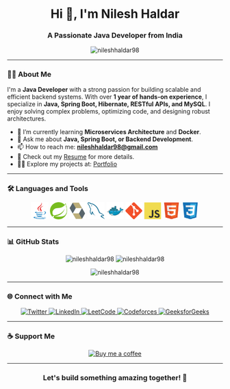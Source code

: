 <h1 align="center">Hi 👋, I'm Nilesh Haldar</h1>
<h3 align="center">A Passionate Java Developer from India</h3>

<p align="center">
  <img src="https://komarev.com/ghpvc/?username=nileshhaldar98&label=Profile%20views&color=0e75b6&style=flat" alt="nileshhaldar98" />
</p>

---

### 👨‍💻 About Me

I'm a **Java Developer** with a strong passion for building scalable and efficient backend systems. With over **1 year of hands-on experience**, I specialize in **Java, Spring Boot, Hibernate, RESTful APIs, and MySQL**. I enjoy solving complex problems, optimizing code, and designing robust architectures.

- 🌱 I’m currently learning **Microservices Architecture** and **Docker**.
- 💬 Ask me about **Java, Spring Boot, or Backend Development**.
- 📫 How to reach me: **nileshhaldar98@gmail.com**
- 📄 Check out my [Resume](https://drive.google.com/file/d/1hLHe3NgTEb6ouSxbQAJpdNNUK_jONXhi/view) for more details.
- 👨‍💻 Explore my projects at: [Portfolio](https://www.nileshhaldar98.tech)

---

### 🛠️ Languages and Tools

<p align="center">
  <img src="https://raw.githubusercontent.com/devicons/devicon/master/icons/java/java-original.svg" alt="Java" width="40" height="40"/>
  <img src="https://raw.githubusercontent.com/devicons/devicon/master/icons/spring/spring-original.svg" alt="Spring" width="40" height="40"/>
  <img src="https://raw.githubusercontent.com/devicons/devicon/master/icons/hibernate/hibernate-original.svg" alt="Hibernate" width="40" height="40"/>
  <img src="https://raw.githubusercontent.com/devicons/devicon/master/icons/mysql/mysql-original.svg" alt="MySQL" width="40" height="40"/>
  <img src="https://raw.githubusercontent.com/devicons/devicon/master/icons/docker/docker-original.svg" alt="Docker" width="40" height="40"/>
  <img src="https://raw.githubusercontent.com/devicons/devicon/master/icons/git/git-original.svg" alt="Git" width="40" height="40"/>
  <img src="https://raw.githubusercontent.com/devicons/devicon/master/icons/javascript/javascript-original.svg" alt="JavaScript" width="40" height="40"/>
  <img src="https://raw.githubusercontent.com/devicons/devicon/master/icons/html5/html5-original.svg" alt="HTML5" width="40" height="40"/>
  <img src="https://raw.githubusercontent.com/devicons/devicon/master/icons/css3/css3-original.svg" alt="CSS3" width="40" height="40"/>
</p>

---

### 📊 GitHub Stats

<p align="center">
  <img src="https://github-readme-stats.vercel.app/api?username=nileshhaldar98&show_icons=true&theme=tokyonight&hide_border=true" alt="nileshhaldar98" />
  <img src="https://github-readme-streak-stats.herokuapp.com/?user=nileshhaldar98&theme=tokyonight&hide_border=true" alt="nileshhaldar98" />
</p>

<p align="center">
  <img src="https://github-readme-stats.vercel.app/api/top-langs/?username=nileshhaldar98&layout=compact&theme=tokyonight&hide_border=true" alt="nileshhaldar98" />
</p>

---

### 🌐 Connect with Me

<p align="center">
  <a href="https://twitter.com/nileshhaldar98" target="_blank">
    <img src="https://img.shields.io/badge/-Twitter-%231DA1F2?style=for-the-badge&logo=twitter&logoColor=white" alt="Twitter" />
  </a>
  <a href="https://linkedin.com/in/nileshhaldar98" target="_blank">
    <img src="https://img.shields.io/badge/-LinkedIn-%230077B5?style=for-the-badge&logo=linkedin&logoColor=white" alt="LinkedIn" />
  </a>
  <a href="https://leetcode.com/nileshhaldar98" target="_blank">
    <img src="https://img.shields.io/badge/-LeetCode-%23FFA116?style=for-the-badge&logo=leetcode&logoColor=white" alt="LeetCode" />
  </a>
  <a href="https://codeforces.com/profile/nileshhaldar98" target="_blank">
    <img src="https://img.shields.io/badge/-Codeforces-%231F8ACB?style=for-the-badge&logo=codeforces&logoColor=white" alt="Codeforces" />
  </a>
  <a href="https://auth.geeksforgeeks.org/user/nileshhaldar98" target="_blank">
    <img src="https://img.shields.io/badge/-GeeksforGeeks-%2319BC9C?style=for-the-badge&logo=geeksforgeeks&logoColor=white" alt="GeeksforGeeks" />
  </a>
</p>

---

### ☕ Support Me

<p align="center">
  <a href="https://www.buymeacoffee.com/nileshhaldar98">
    <img src="https://cdn.buymeacoffee.com/buttons/v2/default-orange.png" height="50" width="210" alt="Buy me a coffee" />
  </a>
</p>

---

<h3 align="center">Let's build something amazing together! 🚀</h3>
